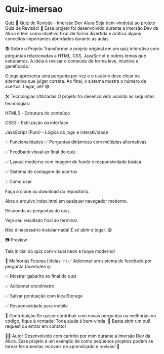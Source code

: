 # Quiz-imersao
 Quiz
 🎯 Quiz de Revisão - Imersão Dev Alura
Seja bem-vindo(a) ao projeto Quiz de Revisão! 🚀
Esse projeto foi desenvolvido durante a Imersão Dev da Alura e tem como objetivo fixar de forma divertida e prática alguns conceitos importantes abordados durante as aulas.

📚 Sobre o Projeto
Transformei o projeto original em um quiz interativo com perguntas relacionadas a HTML, CSS, JavaScript e outros temas que estudamos. A ideia é revisar o conteúdo de forma leve, intuitiva e gamificada.

O jogo apresenta uma pergunta por vez e o usuário deve clicar na alternativa que julgar correta. Ao final, o sistema mostra o número de acertos. Legal, né? 😄

🛠️ Tecnologias Utilizadas
O projeto foi desenvolvido usando as seguintes tecnologias:

HTML5 - Estrutura do conteúdo

CSS3 - Estilização da interface

JavaScript (Puro) - Lógica do jogo e interatividade

✨ Funcionalidades
✅ Perguntas dinâmicas com múltiplas alternativas

✅ Feedback visual ao final do quiz

✅ Layout moderno com imagem de fundo e responsividade básica

✅ Sistema de contagem de acertos

💡 Como usar

Faça o clone ou download do repositório.

Abra o arquivo index.html em qualquer navegador moderno.

Responda as perguntas do quiz.

Veja seu resultado final ao terminar.

Não é necessário instalar nada! É só abrir e jogar. 😄

📷 Preview


Tela inicial do quiz com visual neon e toque moderno!

📌 Melhorias Futuras (Ideias ✨)
✅ Adicionar um sistema de feedback por pergunta (acerto/erro)

✅ Mostrar gabarito ao final do quiz

✅ Adicionar cronômetro

✅ Salvar pontuação com localStorage

✅ Responsividade para mobile

🤝 Contribuição
Se quiser contribuir com novas perguntas ou melhorias no código, fique à vontade! Toda ajuda é bem-vinda. 💜
Basta abrir um pull request ou entrar em contato!

👨‍💻 Autor
Desenvolvido com carinho por mim durante a Imersão Dev da Alura.
Esse projeto é um exemplo de como pequenos projetos podem se tornar ferramentas incríveis de aprendizado e revisão! 🚀
